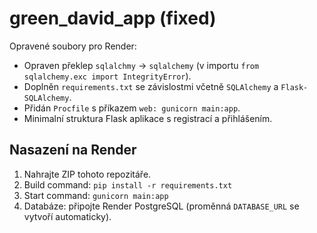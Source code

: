 # green_david_app (fixed)

Opravené soubory pro Render:
- Opraven překlep `sqlalchmy` → `sqlalchemy` (v importu `from sqlalchemy.exc import IntegrityError`).
- Doplněn `requirements.txt` se závislostmi včetně `SQLAlchemy` a `Flask-SQLAlchemy`.
- Přidán `Procfile` s příkazem `web: gunicorn main:app`.
- Minimalní struktura Flask aplikace s registrací a přihlášením.

## Nasazení na Render
1. Nahrajte ZIP tohoto repozitáře.
2. Build command: `pip install -r requirements.txt`
3. Start command: `gunicorn main:app`
4. Databáze: připojte Render PostgreSQL (proměnná `DATABASE_URL` se vytvoří automaticky).
